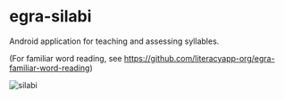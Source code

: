 # egra-silabi
Android application for teaching and assessing syllables.

(For familiar word reading, see https://github.com/literacyapp-org/egra-familiar-word-reading)

![silabi](https://user-images.githubusercontent.com/15718174/27005644-b952e078-4e22-11e7-8773-cb8f0eb314cb.png)
